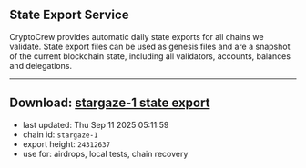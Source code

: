 ## State Export Service
CryptoCrew provides automatic daily state exports for all chains we validate. State export files can be used as genesis files and are a snapshot of the current blockchain state, including all validators, accounts, balances and delegations.

---
**Download: [stargaze-1 state export](https://dl-eu2.ccvalidators.com/SERVICE/stargaze/stargaze-1_export_24312637.json)**
---

- last updated: Thu Sep 11 2025 05:11:59
- chain id: `stargaze-1`
- export height: `24312637`
- use for: airdrops, local tests, chain recovery
